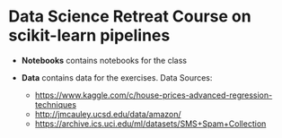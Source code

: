 # Data Science Retreat Course on scikit-learn pipelines

- **Notebooks** contains notebooks for the class
- **Data** contains data for the exercises. Data Sources:

	- https://www.kaggle.com/c/house-prices-advanced-regression-techniques
	- http://jmcauley.ucsd.edu/data/amazon/
	- https://archive.ics.uci.edu/ml/datasets/SMS+Spam+Collection
